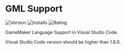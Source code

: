 # GML Support

![Version](https://vsmarketplacebadge.apphb.com/version/liaronce.gml-support.svg)
![Installs](https://vsmarketplacebadge.apphb.com/installs-short/liaronce.gml-support.svg)
![Rating](https://vsmarketplacebadge.apphb.com/rating/liaronce.gml-support.svg)

GameMaker Language Support in Visual Studio Code.

Visual Studio Code version should be higher than 1.8.0.